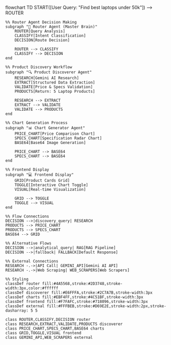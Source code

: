 flowchart TD
    START([User Query: &quot;Find best laptops under 50k&quot;]) --> ROUTER

    %% Router Agent Decision Making
    subgraph "🧠 Router Agent (Master Brain)"
        ROUTER[Query Analysis]
        CLASSIFY[Intent Classification]
        DECISION[Route Decision]
        
        ROUTER --> CLASSIFY
        CLASSIFY --> DECISION
    end

    %% Product Discovery Workflow
    subgraph "🔍 Product Discoverer Agent"
        RESEARCH[Gemini AI Research]
        EXTRACT[Structured Data Extraction]
        VALIDATE[Price & Specs Validation]
        PRODUCTS[Return: 5 Laptop Products]
        
        RESEARCH --> EXTRACT
        EXTRACT --> VALIDATE
        VALIDATE --> PRODUCTS
    end

    %% Chart Generation Process
    subgraph "📊 Chart Generator Agent"
        PRICE_CHART[Price Comparison Chart]
        SPECS_CHART[Specification Radar Chart]
        BASE64[Base64 Image Generation]
        
        PRICE_CHART --> BASE64
        SPECS_CHART --> BASE64
    end

    %% Frontend Display
    subgraph "💻 Frontend Display"
        GRID[Product Cards Grid]
        TOGGLE[Interactive Chart Toggle]
        VISUAL[Real-time Visualization]
        
        GRID --> TOGGLE
        TOGGLE --> VISUAL
    end

    %% Flow Connections
    DECISION -->|discovery_query| RESEARCH
    PRODUCTS --> PRICE_CHART
    PRODUCTS --> SPECS_CHART
    BASE64 --> GRID

    %% Alternative Flows
    DECISION -->|analytical_query| RAG[RAG Pipeline]
    DECISION -->|fallback| FALLBACK[Default Response]

    %% External Connections
    RESEARCH -.->|API Call| GEMINI_API[Gemini AI API]
    RESEARCH -.->|Web Scraping| WEB_SCRAPERS[Web Scrapers]

    %% Styling
    classDef router fill:#4A5568,stroke:#2D3748,stroke-width:3px,color:#ffffff
    classDef discoverer fill:#E6FFFA,stroke:#2C7A7B,stroke-width:3px
    classDef charts fill:#EBF4FF,stroke:#4C51BF,stroke-width:3px
    classDef frontend fill:#F7FAFC,stroke:#718096,stroke-width:3px
    classDef external fill:#FFFBEB,stroke:#D69E2E,stroke-width:2px,stroke-dasharray: 5 5

    class ROUTER,CLASSIFY,DECISION router
    class RESEARCH,EXTRACT,VALIDATE,PRODUCTS discoverer
    class PRICE_CHART,SPECS_CHART,BASE64 charts
    class GRID,TOGGLE,VISUAL frontend
    class GEMINI_API,WEB_SCRAPERS external